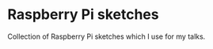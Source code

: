 Raspberry Pi sketches
=====================

Collection of Raspberry Pi sketches which I use for my talks.

